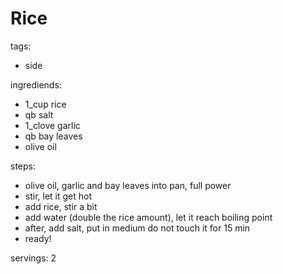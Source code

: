 # Rice

tags:
- side

ingrediends:
- 1_cup rice
- qb salt
- 1_clove garlic
- qb bay leaves
- olive oil

steps:
- olive oil, garlic and bay leaves into pan, full power
- stir, let it get hot
- add rice, stir a bit
- add water (double the rice amount), let it reach boiling point
- after, add salt, put in medium do not touch it for 15 min
- ready!

servings: 2